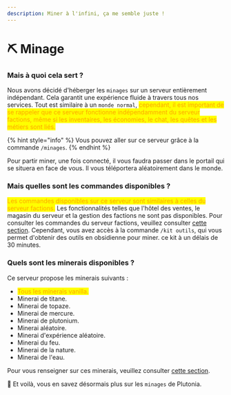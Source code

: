 ```yaml
---
description: Miner à l'infini, ça me semble juste !
---
```


# ⛏️ Minage

### Mais à quoi cela sert ?

Nous avons décidé d'héberger les `minages` sur un serveur entièrement indépendant. Cela garantit une expérience fluide à travers tous nos services. Tout est similaire à un `monde normal`, <mark style="color:orange;">cependant, il est important de se rappeler que ce serveur fonctionne indépendamment du serveur factions, même si les inventaires, les économies, le chat, les quêtes et les métiers sont liés.</mark>

{% hint style="info" %}
Vous pouvez aller sur ce serveur grâce à la commande `/minages`.
{% endhint %}

Pour partir miner, une fois connecté, il vous faudra passer dans le portail qui se situera en face de vous. Il vous téléportera aléatoirement dans le monde.



### Mais quelles sont les commandes disponibles ?

<mark style="color:orange;">Les commandes disponibles sur ce serveur sont similaires à celles du serveur factions.</mark> Les fonctionnalités telles que l'hôtel des ventes, le magasin du serveur et la gestion des factions ne sont pas disponibles. Pour consulter les commandes du serveur factions, veuillez consulter [cette section](../gameplay/les-classements/factions.md). Cependant, vous avez accès à la commande `/kit outils`, qui vous permet d'obtenir des outils en obsidienne pour miner. ce kit à un délais de 30 minutes.



### Quels sont les minerais disponibles ?

Ce serveur propose les minerais suivants :

* <mark style="color:orange;">Tous les minerais vanilla.</mark>
* Minerai de titane.
* Minerai de topaze.
* Minerai de mercure.
* Minerai de plutonium.
* Minerai aléatoire.
* Minerai d'expérience aléatoire.
* Minerai du feu.
* Minerai de la nature.
* Minerai de l'eau.

Pour vous renseigner sur ces minerais, veuillez consulter [cette section](../gameplay/les-blocs/minerais.md).



🎉 Et voilà, vous en savez désormais plus sur les `minages` de Plutonia.
